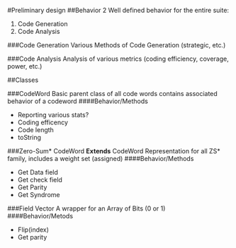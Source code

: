 #Preliminary design
##Behavior
2 Well defined behavior for the entire suite:
1. Code Generation
2. Code Analysis

###Code Generation
Various Methods of Code Generation (strategic, etc.)

###Code Analysis
Analysis of various metrics (coding efficiency, coverage, power, etc.)


##Classes

###CodeWord
Basic parent class of all code words contains associated behavior of a codeword
####Behavior/Methods
* Reporting various stats?
* Coding efficency
* Code length
* toString

###Zero-Sum* CodeWord
**Extends** CodeWord
Representation for all ZS* family, includes a weight set (assigned)
####Behavior/Methods
* Get Data field
* Get check field
* Get Parity
* Get Syndrome

###Field Vector
A wrapper for an Array of Bits (0 or 1)
####Behavior/Metods
* Flip(index)
* Get parity